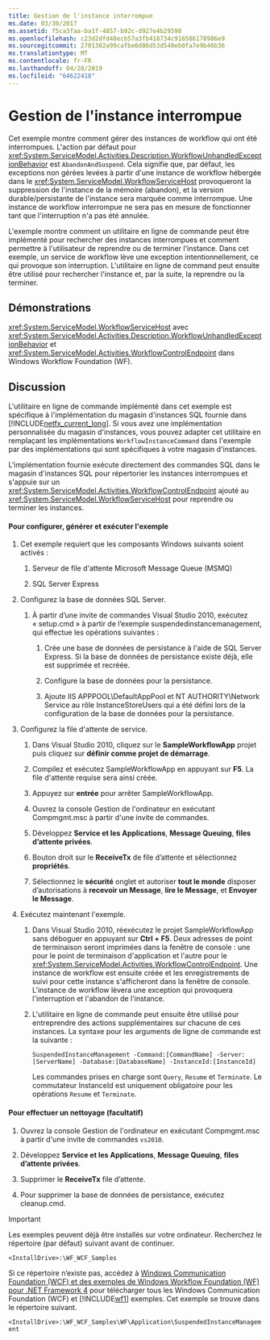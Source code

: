 ```yaml
---
title: Gestion de l'instance interrompue
ms.date: 03/30/2017
ms.assetid: f5ca3faa-ba1f-4857-b92c-d927e4b29598
ms.openlocfilehash: c23d2dfd48ecb57a3fb418734c916586178986e9
ms.sourcegitcommit: 2701302a99cafbe0d86d53d540eb0fa7e9b46b36
ms.translationtype: MT
ms.contentlocale: fr-FR
ms.lasthandoff: 04/28/2019
ms.locfileid: "64622418"
---
```

# <a name="suspended-instance-management"></a>Gestion de l'instance interrompue
Cet exemple montre comment gérer des instances de workflow qui ont été interrompues.  L'action par défaut pour <xref:System.ServiceModel.Activities.Description.WorkflowUnhandledExceptionBehavior> est `AbandonAndSuspend`. Cela signifie que, par défaut, les exceptions non gérées levées à partir d'une instance de workflow hébergée dans le <xref:System.ServiceModel.WorkflowServiceHost> provoqueront la suppression de l'instance de la mémoire (abandon), et la version durable/persistante de l'instance sera marquée comme interrompue. Une instance de workflow interrompue ne sera pas en mesure de fonctionner tant que l'interruption n'a pas été annulée.

 L'exemple montre comment un utilitaire en ligne de commande peut être implémenté pour rechercher des instances interrompues et comment permettre à l'utilisateur de reprendre ou de terminer l'instance. Dans cet exemple, un service de workflow lève une exception intentionnellement, ce qui provoque son interruption. L'utilitaire en ligne de command peut ensuite être utilisé pour rechercher l'instance et, par la suite, la reprendre ou la terminer.

## <a name="demonstrates"></a>Démonstrations
 <xref:System.ServiceModel.WorkflowServiceHost> avec <xref:System.ServiceModel.Activities.Description.WorkflowUnhandledExceptionBehavior> et <xref:System.ServiceModel.Activities.WorkflowControlEndpoint> dans Windows Workflow Foundation (WF).

## <a name="discussion"></a>Discussion
 L'utilitaire en ligne de commande implémenté dans cet exemple est spécifique à l'implémentation du magasin d'instances SQL fournie dans [!INCLUDE[netfx_current_long](../../../../includes/netfx-current-long-md.md)]. Si vous avez une implémentation personnalisée du magasin d'instances, vous pouvez adapter cet utilitaire en remplaçant les implémentations `WorkflowInstanceCommand` dans l'exemple par des implémentations qui sont spécifiques à votre magasin d'instances.

 L'implémentation fournie exécute directement des commandes SQL dans le magasin d'instances SQL pour répertorier les instances interrompues et s'appuie sur un <xref:System.ServiceModel.Activities.WorkflowControlEndpoint> ajouté au <xref:System.ServiceModel.WorkflowServiceHost> pour reprendre ou terminer les instances.

#### <a name="to-set-up-build-and-run-the-sample"></a>Pour configurer, générer et exécuter l'exemple

1. Cet exemple requiert que les composants Windows suivants soient activés :

    1. Serveur de file d'attente Microsoft Message Queue (MSMQ)

    2. SQL Server Express

2. Configurez la base de données SQL Server.

    1. À partir d’une invite de commandes Visual Studio 2010, exécutez « setup.cmd » à partir de l’exemple suspendedinstancemanagement, qui effectue les opérations suivantes :

        1. Crée une base de données de persistance à l'aide de SQL Server Express. Si la base de données de persistance existe déjà, elle est supprimée et recréée.

        2. Configure la base de données pour la persistance.

        3. Ajoute IIS APPPOOL\DefaultAppPool et NT AUTHORITY\Network Service au rôle InstanceStoreUsers qui a été défini lors de la configuration de la base de données pour la persistance.

3. Configurez la file d'attente de service.

    1. Dans Visual Studio 2010, cliquez sur le **SampleWorkflowApp** projet puis cliquez sur **définir comme projet de démarrage**.

    2. Compilez et exécutez SampleWorkflowApp en appuyant sur **F5**. La file d'attente requise sera ainsi créée.

    3. Appuyez sur **entrée** pour arrêter SampleWorkflowApp.

    4. Ouvrez la console Gestion de l'ordinateur en exécutant Compmgmt.msc à partir d'une invite de commandes.

    5. Développez **Service et les Applications**, **Message Queuing**, **files d’attente privées**.

    6. Bouton droit sur le **ReceiveTx** de file d’attente et sélectionnez **propriétés**.

    7. Sélectionnez le **sécurité** onglet et autoriser **tout le monde** disposer d’autorisations à **recevoir un Message**, **lire le Message**, et  **Envoyer le Message**.

4. Exécutez maintenant l'exemple.

    1. Dans Visual Studio 2010, réexécutez le projet SampleWorkflowApp sans déboguer en appuyant sur **Ctrl + F5**. Deux adresses de point de terminaison seront imprimées dans la fenêtre de console : une pour le point de terminaison d'application et l'autre pour le <xref:System.ServiceModel.Activities.WorkflowControlEndpoint>. Une instance de workflow est ensuite créée et les enregistrements de suivi pour cette instance s'afficheront dans la fenêtre de console. L'instance de workflow lèvera une exception qui provoquera l'interruption et l'abandon de l'instance.

    2. L'utilitaire en ligne de commande peut ensuite être utilisé pour entreprendre des actions supplémentaires sur chacune de ces instances. La syntaxe pour les arguments de ligne de commande est la suivante :

         `SuspendedInstanceManagement -Command:[CommandName] -Server:[ServerName] -Database:[DatabaseName] -InstanceId:[InstanceId]`

         Les commandes prises en charge sont `Query`, `Resume` et `Terminate`.  Le commutateur InstanceId est uniquement obligatoire pour les opérations `Resume` et `Terminate`.

#### <a name="to-cleanup-optional"></a>Pour effectuer un nettoyage (facultatif)

1. Ouvrez la console Gestion de l'ordinateur en exécutant Compmgmt.msc à partir d'une invite de commandes `vs2010`.

2. Développez **Service et les Applications**, **Message Queuing**, **files d’attente privées**.

3. Supprimer le **ReceiveTx** file d’attente.

4. Pour supprimer la base de données de persistance, exécutez cleanup.cmd.

> [!IMPORTANT]
>  Les exemples peuvent déjà être installés sur votre ordinateur. Recherchez le répertoire (par défaut) suivant avant de continuer.  
>   
>  `<InstallDrive>:\WF_WCF_Samples`  
>   
>  Si ce répertoire n’existe pas, accédez à [Windows Communication Foundation (WCF) et des exemples de Windows Workflow Foundation (WF) pour .NET Framework 4](https://go.microsoft.com/fwlink/?LinkId=150780) pour télécharger tous les Windows Communication Foundation (WCF) et [!INCLUDE[wf1](../../../../includes/wf1-md.md)] exemples. Cet exemple se trouve dans le répertoire suivant.  
>   
>  `<InstallDrive>:\WF_WCF_Samples\WF\Application\SuspendedInstanceManagement`

